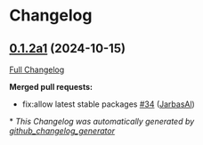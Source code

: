 # Changelog

## [0.1.2a1](https://github.com/OpenVoiceOS/ovos-skill-ddg/tree/0.1.2a1) (2024-10-15)

[Full Changelog](https://github.com/OpenVoiceOS/ovos-skill-ddg/compare/0.1.1...0.1.2a1)

**Merged pull requests:**

- fix:allow latest stable packages [\#34](https://github.com/OpenVoiceOS/ovos-skill-ddg/pull/34) ([JarbasAl](https://github.com/JarbasAl))



\* *This Changelog was automatically generated by [github_changelog_generator](https://github.com/github-changelog-generator/github-changelog-generator)*
